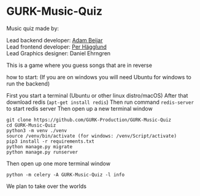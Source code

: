 # GURK-Music-Quiz
Music quiz made by:


Lead backend developer: [Adam Beijar](https://github.com/adambeijar)<br>
Lead frontend developer: [Per Hägglund](https://github.com/perhagglund)<br>
Lead Graphics designer: Daniel Ehrngren

This is a game where you guess songs that are in reverse

how to start:
(If you are on windows you will need Ubuntu for windows to run the backend)

First you start a terminal (Ubuntu or other linux distro/macOS)
After that download redis (`apt-get install redis`)
Then run command `redis-server` to start redis server
Then open up a new terminal window
```setup backend
git clone https://github.com/GURK-Production/GURK-Music-Quiz
cd GURK-Music-Quiz
python3 -m venv ./venv
source /venv/bin/activate (for windows: /venv/Script/activate)
pip3 install -r requirements.txt
python manage.py migrate
python manage.py runserver
```
Then open up one more terminal window
```celery guide
python -m celery -A GURK-Music-Quiz -l info
```

We plan to take over the worlds
